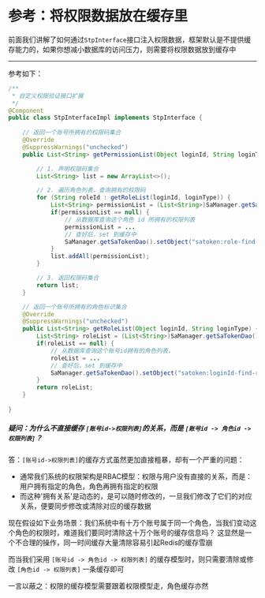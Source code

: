 # 参考：将权限数据放在缓存里
前面我们讲解了如何通过`StpInterface`接口注入权限数据，框架默认是不提供缓存能力的，如果你想减小数据库的访问压力，则需要将权限数据放到缓存中

--- 

参考如下：
``` java
/**
 * 自定义权限验证接口扩展 
 */
@Component  
public class StpInterfaceImpl implements StpInterface {
    
	// 返回一个账号所拥有的权限码集合
	@Override
	@SuppressWarnings("unchecked")
	public List<String> getPermissionList(Object loginId, String loginType) {

		// 1. 声明权限码集合
		List<String> list = new ArrayList<>();

		// 2. 遍历角色列表，查询拥有的权限码
		for (String roleId : getRoleList(loginId, loginType)) {
			List<String> permissionList = (List<String>)SaManager.getSaTokenDao().getObject("satoken:role-find-permission:" + roleId);
			if(permissionList == null) {
				// 从数据库查询这个角色 id 所拥有的权限列表
				permissionList = ...
				// 查好后，set 到缓存中
				SaManager.getSaTokenDao().setObject("satoken:role-find-permission:" + roleId, permissionList, 60 * 60 * 24 * 30);
			}
			list.addAll(permissionList);
		}

		// 3. 返回权限码集合
		return list;
	}

	// 返回一个账号所拥有的角色标识集合
	@Override
	@SuppressWarnings("unchecked")
	public List<String> getRoleList(Object loginId, String loginType) {
		List<String> roleList = (List<String>)SaManager.getSaTokenDao().getObject("satoken:loginId-find-role:" + loginId);
		if(roleList == null) {
			// 从数据库查询这个账号id拥有的角色列表，
			roleList = ... 
			// 查好后，set 到缓存中
			SaManager.getSaTokenDao().setObject("satoken:loginId-find-role:" + loginId, roleList, 60 * 60 * 24 * 30);
		}
		return roleList;
	}
	
}
```

##### 疑问：为什么不直接缓存 `[账号id->权限列表]`的关系，而是 `[账号id -> 角色id -> 权限列表]`？

<!-- ``` java
// 在一个账号登录时写入其权限数据
RedisUtil.setValue("账号id", <权限列表>);

// 然后在`StpInterface`接口中，如下方式获取
List<String> list = RedisUtil.getValue("账号id");
``` -->

答：`[账号id->权限列表]`的缓存方式虽然更加直接粗暴，却有一个严重的问题：

- 通常我们系统的权限架构是RBAC模型：权限与用户没有直接的关系，而是：用户拥有指定的角色，角色再拥有指定的权限
- 而这种'拥有关系'是动态的，是可以随时修改的，一旦我们修改了它们的对应关系，便要同步修改或清除对应的缓存数据 

现在假设如下业务场景：我们系统中有十万个账号属于同一个角色，当我们变动这个角色的权限时，难道我们要同时清除这十万个账号的缓存信息吗？
这显然是一个不合理的操作，同一时间缓存大量清除容易引起Redis的缓存雪崩

而当我们采用 `[账号id -> 角色id -> 权限列表]` 的缓存模型时，则只需要清除或修改 `[角色id -> 权限列表]` 一条缓存即可 

一言以蔽之：权限的缓存模型需要跟着权限模型走，角色缓存亦然 


